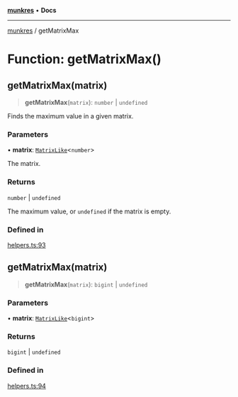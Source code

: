 [**munkres**](../README.md) • **Docs**

***

[munkres](../globals.md) / getMatrixMax

# Function: getMatrixMax()

## getMatrixMax(matrix)

> **getMatrixMax**(`matrix`): `number` \| `undefined`

Finds the maximum value in a given matrix.

### Parameters

• **matrix**: [`MatrixLike`](../type-aliases/MatrixLike.md)\<`number`\>

The matrix.

### Returns

`number` \| `undefined`

The maximum value, or `undefined` if the matrix is empty.

### Defined in

[helpers.ts:93](https://github.com/havelessbemore/munkres/blob/1a41104a2d067b3df1a0b5e9aecaaada88bbf79b/src/helpers.ts#L93)

## getMatrixMax(matrix)

> **getMatrixMax**(`matrix`): `bigint` \| `undefined`

### Parameters

• **matrix**: [`MatrixLike`](../type-aliases/MatrixLike.md)\<`bigint`\>

### Returns

`bigint` \| `undefined`

### Defined in

[helpers.ts:94](https://github.com/havelessbemore/munkres/blob/1a41104a2d067b3df1a0b5e9aecaaada88bbf79b/src/helpers.ts#L94)
